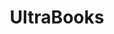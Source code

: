 ---
title: UltraBooks
crosslinks:
- SuggestALaptop
- Dell
- AcerAspireLaptops
- Laptop_Reviews
- RecommendLaptop
- Laptop
- Xiaomi
- newzealand
- thinkpad
- autotldr
- SuggestAlaptop
- pcmasterrace
- causeWhyNotMate
---